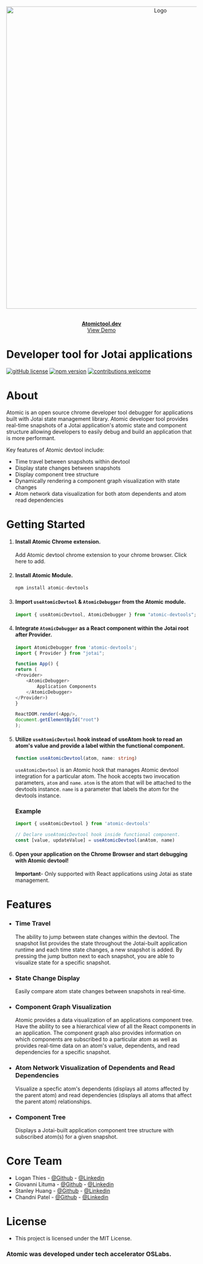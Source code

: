 <!-- PROJECT LOGO -->
<br />
<p align="center">
  <a href="https://github.com/chandnikat/atomic">
    <img src="assets/Atomic.jpeg" alt="Logo" width="800px">
  </a>
  <p align="center">
    </br>
    <a href="https://www.atomictool.dev"><strong>Atomictool.dev</strong></a>
    </br>
    <a href="https://www.getatomos.io">View Demo</a>   
  </p>
</p>

<h1>Developer tool for Jotai applications</h1>

[![gitHub license](https://img.shields.io/badge/license-MIT-green.svg)](https://github.com/oslabs-beta/atomic/blob/main/LICENSE) [![npm version](https://img.shields.io/npm/v/atomic-devtools)](https://www.npmjs.com/package/atomic-devtools) [![contributions welcome](https://img.shields.io/badge/contributions-welcome-orange.svg?style=flat)](https://github.com/oslabs-beta/atomic/issues)


<!-- ABOUT -->
<h1>About</h1>
<p>
Atomic is an open source chrome developer tool debugger for applications built with Jotai state management library. Atomic developer tool provides real-time snapshots of a Jotai application's atomic state and component structure allowing developers to easily debug and build an application that is more performant.
</br>

Key features of Atomic devtool include:

- Time travel between snapshots within devtool
- Display state changes between snapshots
- Display component tree structure
- Dynamically rendering a component graph visualization with state changes
- Atom network data visualization for both atom dependents and atom read dependencies

</p>


<!-- INSTALLATION -->
<h1>
Getting Started
</h1>

1. #### Install Atomic Chrome extension.
    Add Atomic devtool chrome extension to your chrome browser. Click here to add.

2. #### Install Atomic Module.

    ```js
    npm install atomic-devtools
    ```

3. #### Import `useAtomicDevtool` & `AtomicDebugger` from the Atomic module.

    ```js
    import { useAtomicDevtool, AtomicDebugger } from "atomic-devtools";
    ```

4. #### Integrate `AtomicDebugger` as a React component within the Jotai root after Provider.

    ```js
    import AtomicDebugger from 'atomic-devtools';
    import { Provider } from "jotai";

    function App() {
    return (
    <Provider>
        <AtomicDebugger>
            Application Components
        </AtomicDebugger>
    </Provider>)
    }

    ReactDOM.render(<App/>,
    document.getElementById("root")
    );
    ```

5. #### Utilize `useAtomicDevtool` hook instead of useAtom hook to read an atom's value and provide a label within the functional component. 

    ```ts
    function useAtomicDevtool(atom, name: string)
    ```

    `useAtomicDevtool` is an Atomic hook that manages Atomic devtool integration for a particular atom. The hook accepts two invocation parameters, `atom` and `name`. `atom` is the atom that will be attached to the devtools instance. `name` is a parameter that labels the atom for the devtools instance.

    ### Example

    ```js
    import { useAtomicDevtool } from 'atomic-devtools'

    // Declare useAtomicDevtool hook inside functional component.
    const [value, updateValue] = useAtomicDevtool(anAtom, name)


6. #### Open your application on the Chrome Browser and start debugging with Atomic devtool!
    **Important**- Only supported with React applications using Jotai as state management.

<!-- FEATURES -->
<h1>
Features
</h1>

- ### Time Travel
    The ability to jump between state changes within the devtool. The snapshot list provides the state throughout the Jotai-built application runtime and each time state changes, a new snapshot is added. By pressing the jump button next to each snapshot, you are able to visualize state for a specific snapshot. 
- ### State Change Display
    Easily compare atom state changes between snapshots in real-time.
- ### Component Graph Visualization
    Atomic provides a data visualization of an applications component tree. Have the ability to see a hierarchical view of all the React components in an application. The component graph also provides information on which components are subscribed to a particular atom as well as provides real-time data on an atom's value, dependents, and read dependencies for a specific snapshot.
- ### Atom Network Visualization of Dependents and Read Dependencies
    Visualize a specfic atom's dependents (displays all atoms affected by the parent atom) and read dependencies (displays all atoms that affect the parent atom) relationships. 
- ### Component Tree
    Displays a Jotai-built application component tree structure with subscribed atom(s) for a given snapshot.

<!-- CORE TEAM -->
<h1>
Core Team
</h1>

- Logan Thies - [@Github](https://github.com/Thiesl137) - [@Linkedin](https://www.linkedin.com/in/loganthies137)
- Giovanni Lituma - [@Github](https://github.com/giovannixdev) - [@Linkedin](https://www.linkedin.com/in/giovanni-lituma)
- Stanley Huang - [@Github](https://github.com/stanleyhuang16) - [@Linkedin](https://www.linkedin.com/in/stanleyhuang16)
- Chandni Patel - [@Github](https://github.com/chandnikat) - [@Linkedin](www.linkedin.com/in/chandnip6
)
<!-- LICENSE -->
<h1>
License
</h1>

- This project is licensed under the MIT License.

### Atomic was developed under tech accelerator OSLabs.
